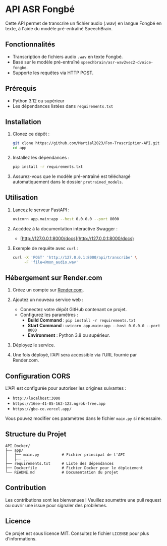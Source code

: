 # API ASR Fongbé

Cette API permet de transcrire un fichier audio (.wav) en langue Fongbé en texte, à l'aide du modèle pré-entraîné SpeechBrain.

## Fonctionnalités

- Transcription de fichiers audio `.wav` en texte Fongbé.
- Basé sur le modèle pré-entraîné `speechbrain/asr-wav2vec2-dvoice-fongbe`.
- Supporte les requêtes via HTTP POST.

## Prérequis

- Python 3.12 ou supérieur
- Les dépendances listées dans `requirements.txt`

## Installation

1. Clonez ce dépôt :
   ```bash
   git clone https://github.com/Martial2023/Fon-Trascription-API.git
   cd app
   ```

2. Installez les dépendances :
   ```bash
   pip install -r requirements.txt
   ```

3. Assurez-vous que le modèle pré-entraîné est téléchargé automatiquement dans le dossier `pretrained_models`.

## Utilisation

1. Lancez le serveur FastAPI :
   ```bash
   uvicorn app.main:app --host 0.0.0.0 --port 8000
   ```

2. Accédez à la documentation interactive Swagger :
   - [http://127.0.0.1:8000/docs](http://127.0.0.1:8000/docs)

3. Exemple de requête avec `curl` :
   ```bash
   curl -X 'POST' 'http://127.0.0.1:8000/api/transcribe' \
        -F 'file=@mon_audio.wav'
   ```

## Hébergement sur Render.com

1. Créez un compte sur [Render.com](https://render.com/).

2. Ajoutez un nouveau service web :
   - Connectez votre dépôt GitHub contenant ce projet.
   - Configurez les paramètres :
     - **Build Command** : `pip install -r requirements.txt`
     - **Start Command** : `uvicorn app.main:app --host 0.0.0.0 --port 8000`
     - **Environment** : Python 3.8 ou supérieur.

3. Déployez le service.

4. Une fois déployé, l'API sera accessible via l'URL fournie par Render.com.

## Configuration CORS

L'API est configurée pour autoriser les origines suivantes :
- `http://localhost:3000`
- `https://16ee-41-85-162-123.ngrok-free.app`
- `https://gbe-ce.vercel.app/`

Vous pouvez modifier ces paramètres dans le fichier `main.py` si nécessaire.

## Structure du Projet

```
API_Docker/
├── app/
│   ├── main.py          # Fichier principal de l'API
│   ├── ...
├── requirements.txt     # Liste des dépendances
├── Dockerfile           # Fichier Docker pour le déploiement
└── README.md            # Documentation du projet
```

## Contribution

Les contributions sont les bienvenues ! Veuillez soumettre une pull request ou ouvrir une issue pour signaler des problèmes.

## Licence

Ce projet est sous licence MIT. Consultez le fichier `LICENSE` pour plus d'informations.
